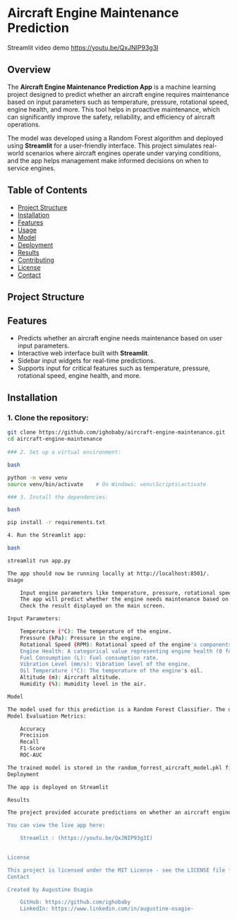 # Aircraft Engine Maintenance Prediction

Streamlit video demo
https://youtu.be/QxJNIP93g3I

## Overview
The **Aircraft Engine Maintenance Prediction App** is a machine learning project designed to predict whether an aircraft engine requires maintenance based on input parameters such as temperature, pressure, rotational speed, engine health, and more. This tool helps in proactive maintenance, which can significantly improve the safety, reliability, and efficiency of aircraft operations.

The model was developed using a Random Forest algorithm and deployed using **Streamlit** for a user-friendly interface. This project simulates real-world scenarios where aircraft engines operate under varying conditions, and the app helps management make informed decisions on when to service engines.

## Table of Contents
- [Project Structure](#project-structure)
- [Installation](#installation)
- [Features](#features)
- [Usage](#usage)
- [Model](#model)
- [Deployment](#deployment)
- [Results](#results)
- [Contributing](#contributing)
- [License](#license)
- [Contact](#contact)

## Project Structure

## Features
- Predicts whether an aircraft engine needs maintenance based on user input parameters.
- Interactive web interface built with **Streamlit**.
- Sidebar input widgets for real-time predictions.
- Supports input for critical features such as temperature, pressure, rotational speed, engine health, and more.


## Installation

### 1. Clone the repository:
```bash
git clone https://github.com/ighobaby/aircraft-engine-maintenance.git
cd aircraft-engine-maintenance
 
### 2. Set up a virtual environment:

bash

python -m venv venv
source venv/bin/activate    # On Windows: venv\Scripts\activate

### 3. Install the dependencies:

bash

pip install -r requirements.txt

4. Run the Streamlit app:

bash

streamlit run app.py

The app should now be running locally at http://localhost:8501/.
Usage

    Input engine parameters like temperature, pressure, rotational speed, engine health, etc., into the sidebar.
    The app will predict whether the engine needs maintenance based on these inputs.
    Check the result displayed on the main screen.

Input Parameters:

    Temperature (°C): The temperature of the engine.
    Pressure (kPa): Pressure in the engine.
    Rotational Speed (RPM): Rotational speed of the engine's components.
    Engine Health: A categorical value representing engine health (0 for bad, 1 for average, 2 for good).
    Fuel Consumption (L): Fuel consumption rate.
    Vibration Level (mm/s): Vibration level of the engine.
    Oil Temperature (°C): The temperature of the engine's oil.
    Altitude (m): Aircraft altitude.
    Humidity (%): Humidity level in the air.

Model

The model used for this prediction is a Random Forest Classifier. The dataset contains various engine health and operational parameters, simulating different conditions for multiple aircraft engines.
Model Evaluation Metrics:

    Accuracy
    Precision
    Recall
    F1-Score
    ROC-AUC

The trained model is stored in the random_forrest_aircraft_model.pkl file and is loaded in the app for real-time predictions.
Deployment

The app is deployed on Streamlit

Results

The project provided accurate predictions on whether an aircraft engine needs maintenance. The Random Forest model was able to classify engines' maintenance needs with high accuracy based on the provided input parameters.

You can view the live app here:

    Streamlit : (https://youtu.be/QxJNIP93g3I)
    

License

This project is licensed under the MIT License - see the LICENSE file for details.
Contact

Created by Augustine Osagie

    GitHub: https://github.com/ighobaby
    LinkedIn: https://www.linkedin.com/in/augustine-osagie-
